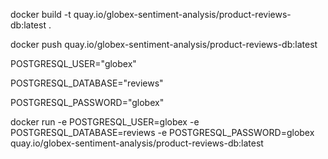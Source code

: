 docker build -t quay.io/globex-sentiment-analysis/product-reviews-db:latest .

docker push quay.io/globex-sentiment-analysis/product-reviews-db:latest 

POSTGRESQL_USER="globex"

POSTGRESQL_DATABASE="reviews"

POSTGRESQL_PASSWORD="globex"

docker run -e POSTGRESQL_USER=globex -e  POSTGRESQL_DATABASE=reviews -e POSTGRESQL_PASSWORD=globex  quay.io/globex-sentiment-analysis/product-reviews-db:latest 